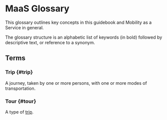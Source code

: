 # MaaS Glossary

This glossary outlines key concepts in this guidebook and Mobility as a Service in general.

The glossary structure is an alphabetic list of keywords \(in bold\) followed by descriptive text, or reference to a synonym.

## Terms

### **Trip** {#trip}

A journey, taken by one or more persons, with one or more modes of transportation.

### Tour {#tour}

A type of [trip](#trip).



